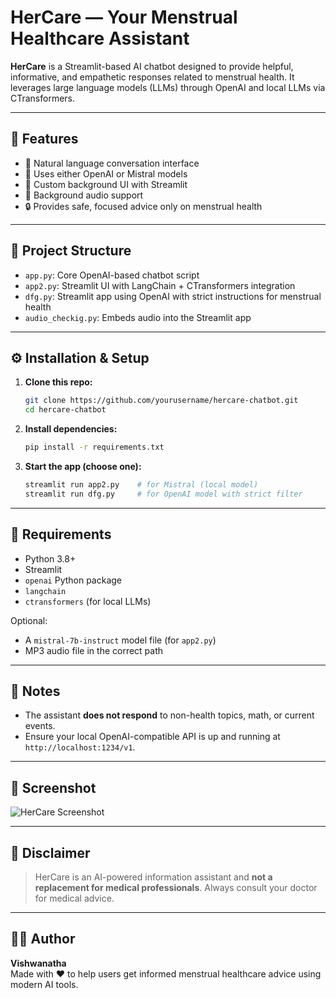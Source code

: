 
# HerCare  — Your Menstrual Healthcare Assistant

**HerCare** is a Streamlit-based AI chatbot designed to provide helpful, informative, and empathetic responses related to menstrual health. It leverages large language models (LLMs) through OpenAI and local LLMs via CTransformers.

---

## 🚀 Features

- 💬 Natural language conversation interface
- 🤖 Uses either OpenAI or Mistral models
- 🎨 Custom background UI with Streamlit
- 🎵 Background audio support
- 🔒 Provides safe, focused advice only on menstrual health

---

## 📂 Project Structure

- `app.py`: Core OpenAI-based chatbot script
- `app2.py`: Streamlit UI with LangChain + CTransformers integration
- `dfg.py`: Streamlit app using OpenAI with strict instructions for menstrual health
- `audio_checkig.py`: Embeds audio into the Streamlit app

---

## ⚙️ Installation & Setup

1. **Clone this repo:**
   ```bash
   git clone https://github.com/yourusername/hercare-chatbot.git
   cd hercare-chatbot
   ```

2. **Install dependencies:**
   ```bash
   pip install -r requirements.txt
   ```

3. **Start the app (choose one):**
   ```bash
   streamlit run app2.py    # for Mistral (local model)
   streamlit run dfg.py     # for OpenAI model with strict filter
   ```

---

## 📌 Requirements

- Python 3.8+
- Streamlit
- `openai` Python package
- `langchain`
- `ctransformers` (for local LLMs)

Optional:
- A `mistral-7b-instruct` model file (for `app2.py`)
- MP3 audio file in the correct path

---

## 🔐 Notes

- The assistant **does not respond** to non-health topics, math, or current events.
- Ensure your local OpenAI-compatible API is up and running at `http://localhost:1234/v1`.

---

## 📸 Screenshot

![HerCare Screenshot](https://img-cdn.pixlr.com/image-generator/history/66a1e7dcd0c1ae69a309dc1e/be0b3552-fcec-4595-b486-32983997a431/preview.webp)

---

## 🙏 Disclaimer

> HerCare is an AI-powered information assistant and **not a replacement for medical professionals**. Always consult your doctor for medical advice.

---

## 🧑‍💻 Author

**Vishwanatha**  
Made with ❤️ to help users get informed menstrual healthcare advice using modern AI tools.
